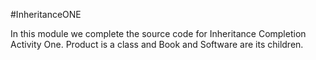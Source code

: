 #InheritanceONE

In this module we complete the source code for Inheritance Completion Activity One.
Product is a class and Book and Software are its children.